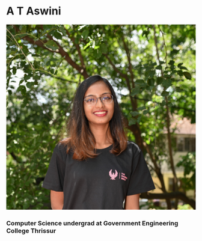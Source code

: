 # A T Aswini
![!](/images/Aswini2.jpg)
### Computer Science undergrad at Government Engineering College Thrissur
